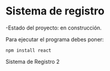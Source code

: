 <h1>Sistema de registro</h1>

-Estado del proyecto: en construcción.

Para ejecutar el programa debes poner:

```npm install react```

Sistema de Registro 2

